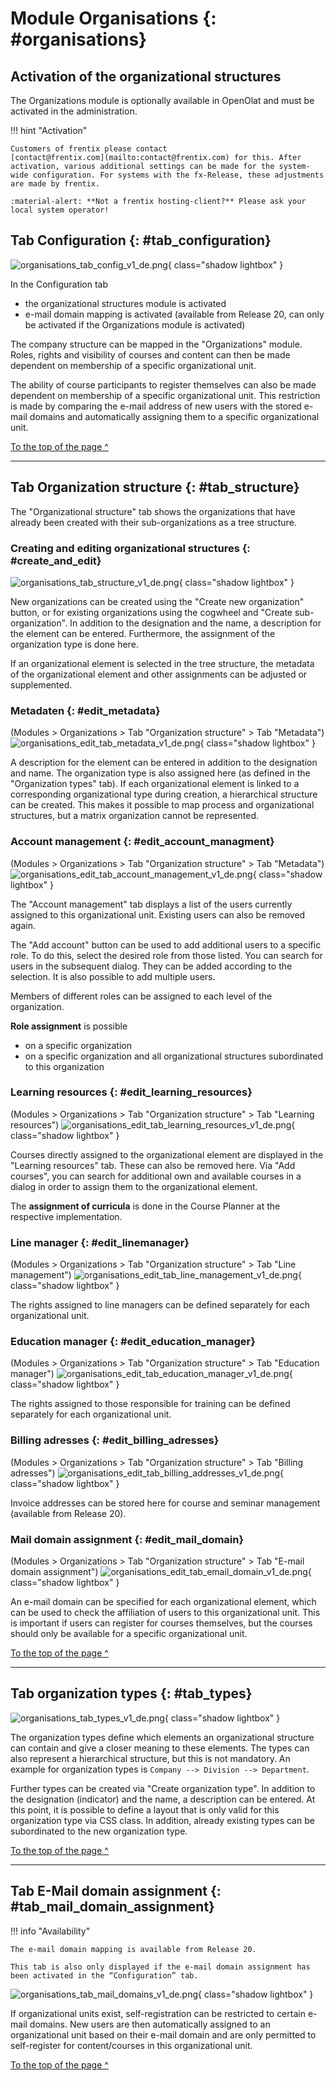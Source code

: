 # Module Organisations {: #organisations}

##  Activation of the organizational structures

The Organizations module is optionally available in OpenOlat and must be activated in the administration. 

!!! hint "Activation"
	
	Customers of frentix please contact
	[contact@frentix.com](mailto:contact@frentix.com) for this. After activation, various additional settings can be made for the system-wide configuration. For systems with the fx-Release, these adjustments are made by frentix.

	:material-alert: **Not a frentix hosting-client?** Please ask your local system operator!


## Tab Configuration {: #tab_configuration}

![organisations_tab_config_v1_de.png](assets/organisations_tab_config_v1_de.png){ class="shadow lightbox" }

In the Configuration tab

* the organizational structures module is activated
* e-mail domain mapping is activated (available from Release 20, can only be activated if the Organizations module is activated)

The company structure can be mapped in the "Organizations" module. Roles, rights and visibility of courses and content can then be made dependent on membership of a specific organizational unit.

The ability of course participants to register themselves can also be made dependent on membership of a specific organizational unit. This restriction is made by comparing the e-mail address of new users with the stored e-mail domains and automatically assigning them to a specific organizational unit.

[To the top of the page ^](#organisations)

---


## Tab Organization structure {: #tab_structure}

The "Organizational structure" tab shows the organizations that have already been created with their sub-organizations as a tree structure.


### Creating and editing organizational structures {: #create_and_edit}

![organisations_tab_structure_v1_de.png](assets/organisations_tab_structure_v1_de.png){ class="shadow lightbox" }

New organizations can be created using the "Create new organization" button, or for existing organizations using the cogwheel and "Create sub-organization". In addition to the designation and the name, a description for the element can be entered. Furthermore, the assignment of the organization type is done here.

If an organizational element is selected in the tree structure, the metadata of the organizational element and other assignments can be adjusted or supplemented. 

### Metadaten {: #edit_metadata}

(Modules > Organizations > Tab "Organization structure" > Tab "Metadata")
![organisations_edit_tab_metadata_v1_de.png](assets/organisations_edit_tab_metadata_v1_de.png){ class="shadow lightbox" }

A description for the element can be entered in addition to the designation and name.
The organization type is also assigned here (as defined in the "Organization types" tab).
If each organizational element is linked to a corresponding organizational type during creation, a hierarchical structure can be created. This makes it possible to map process and organizational structures, but a matrix organization cannot be represented.


### Account management  {: #edit_account_managment}

(Modules > Organizations > Tab "Organization structure" > Tab "Metadata")
![organisations_edit_tab_account_management_v1_de.png](assets/organisations_edit_tab_account_management_v1_de.png){ class="shadow lightbox" }

The "Account management" tab displays a list of the users currently assigned to this organizational unit. Existing users can also be removed again.

The "Add account" button can be used to add additional users to a specific role. To do this, select the desired role from those listed. You can search for users in the subsequent dialog. They can be added according to the selection. It is also possible to add multiple users.

Members of different roles can be assigned to each level of the organization. 


 **Role assignment** is possible

  * on a specific organization
  * on a specific organization and all organizational structures subordinated to this organization


### Learning resources {: #edit_learning_resources}

(Modules > Organizations > Tab "Organization structure" > Tab "Learning resources")
![organisations_edit_tab_learning_resources_v1_de.png](assets/organisations_edit_tab_learning_resources_v1_de.png){ class="shadow lightbox" }

Courses directly assigned to the organizational element are displayed in the "Learning resources" tab. These can also be removed here. Via "Add courses", you can search for additional own and available courses in a dialog in order to assign them to the organizational element.

The **assignment of curricula** is done in the Course Planner at the respective implementation.


### Line manager  {: #edit_linemanager}

(Modules > Organizations > Tab "Organization structure" > Tab "Line management")
![organisations_edit_tab_line_management_v1_de.png](assets/organisations_edit_tab_line_management_v1_de.png){ class="shadow lightbox" }

The rights assigned to line managers can be defined separately for each organizational unit. 


### Education manager {: #edit_education_manager}

(Modules > Organizations > Tab "Organization structure" > Tab "Education manager")
![organisations_edit_tab_education_manager_v1_de.png](assets/organisations_edit_tab_education_manager_v1_de.png){ class="shadow lightbox" }

The rights assigned to those responsible for training can be defined separately for each organizational unit. 


### Billing adresses {: #edit_billing_adresses}

(Modules > Organizations > Tab "Organization structure" > Tab "Billing adresses")
![organisations_edit_tab_billing_addresses_v1_de.png](assets/organisations_edit_tab_billing_addresses_v1_de.png){ class="shadow lightbox" }

Invoice addresses can be stored here for course and seminar management (available from Release 20).


### Mail domain assignment {: #edit_mail_domain}

(Modules > Organizations > Tab "Organization structure" > Tab "E-mail domain assignment")
![organisations_edit_tab_email_domain_v1_de.png](assets/organisations_edit_tab_email_domain_v1_de.png){ class="shadow lightbox" }

An e-mail domain can be specified for each organizational element, which can be used to check the affiliation of users to this organizational unit. This is important if users can register for courses themselves, but the courses should only be available for a specific organizational unit. 

[To the top of the page ^](#organisations)

---

  
## Tab organization types {: #tab_types}

![organisations_tab_types_v1_de.png](assets/organisations_tab_types_v1_de.png){ class="shadow lightbox" }

The organization types define which elements an organizational structure can contain and give a closer meaning to these elements. The types can also represent a hierarchical structure, but this is not mandatory. An example for organization types is `Company --> Division --> Department`.

Further types can be created via "Create organization type". In addition to the designation (indicator) and the name, a description can be entered. At this point, it is possible to define a layout that is only valid for this organization type via CSS class. In addition, already existing types can be subordinated to the new organization type.


[To the top of the page ^](#organisations)

---

## Tab E-Mail domain assignment {: #tab_mail_domain_assignment}

!!! info "Availability"

	The e-mail domain mapping is available from Release 20.

	This tab is also only displayed if the e-mail domain assignment has been activated in the “Configuration” tab.

![organisations_tab_mail_domains_v1_de.png](assets/organisations_tab_mail_domains_v1_de.png){ class="shadow lightbox" }

If organizational units exist, self-registration can be restricted to certain e-mail domains. New users are then automatically assigned to an organizational unit based on their e-mail domain and are only permitted to self-register for content/courses in this organizational unit.

[To the top of the page ^](#organisations)
